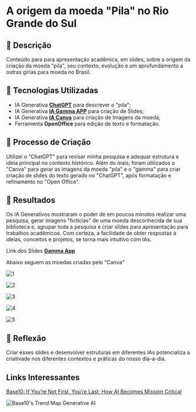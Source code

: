 # A origem da moeda "Pila" no Rio Grande do Sul #

## 📒 Descrição
Conteúdo para para apresentação acadêmica, em slides, sobre a origem da criação da moeda "pila", seu contexto, evolução e um aprofundamento a outras gírias para moeda no Brasil.

## 🤖 Tecnologias Utilizadas
- IA Generativa **[ChatGPT](https://chat.openai.com)** para descrever o "pila";
- IA Generativa **[IA Gamma APP](https://gamma.app/)** para criação de Slides;
- IA Generativa **[IA Canva](https://www.canva.com/pt_br/)** para criação de Imagens da moeda;
- Ferramenta **OpenOffice** para edição de texto e formatação.

## 🧐 Processo de Criação
Utilizei o "ChatGPT" para revisar minha pesquisa e adequar estrutura e ideia principal no contexto histórico. Além do mais, foram utilizados o "Canva" para gerar as imagens da moeda "pila" e o "gamma" para criar criação de slides do texto gerado no "ChatGPT", após formatação e refinamento no "Open Office".

## 🚀 Resultados
Os IA Generativos mostraram o poder de em poucos minutos realizar uma pesquisa, gerar imagens "fictícias" de uma moeda desconhecida de sua biblioteca e, agrupar toda a pesquisa e criar slides para apresentação para trabalhos acadêmicos. Com certeza, a facilidade de obter respostas à ideias, conceitos e projetos, se torna mais intuitivo com IAs.

Link dos Slides **[Gamma App](https://gamma.app/docs/A-Origem-da-Moeda-Pila-no-Rio-Grande-do-Sul-k7hnoo0im2mj64v)**

Abaixo seguem as moedas criadas pelo "Canva"

![1](https://github.com/marcelodiedrich/lab-natty-or-not/assets/171532105/162d4eab-0d2a-49fd-9046-d5656bf2eea9)

![2](https://github.com/marcelodiedrich/lab-natty-or-not/assets/171532105/3a496c21-f555-4822-b040-583ff3e7dd05)

![3](https://github.com/marcelodiedrich/lab-natty-or-not/assets/171532105/733df26f-e4c8-4cd3-a954-02d180ba941c)

![4](https://github.com/marcelodiedrich/lab-natty-or-not/assets/171532105/b00a98ef-d632-4006-b017-24e51a33febd)

![5](https://github.com/marcelodiedrich/lab-natty-or-not/assets/171532105/e4a9b9ef-90b3-45a4-9207-2a2297117a64)



## 💭 Reflexão
Criar esses slides e desenvolver estruturas em diferentes IAs potencializa a criativade nos diferentes contextos e práticas do nosso dia-a-dia.

## Links Interessantes

[Base10: If You’re Not First, You’re Last: How AI Becomes Mission Critical](https://base10.vc/post/generative-ai-mission-critical/)

![Base10's Trend Map Generative AI](https://github.com/digitalinnovationone/lab-natty-or-not/assets/730492/f4df26e8-f8f7-4419-8252-c69d73ea930c)


